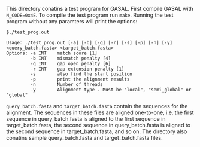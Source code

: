 This directory conatins a test program for GASAL. First compile GASAL with `N_CODE=0x4E`. To compile the test program run `make`. Running the test program without any paramters will print the options:

```
$./test_prog.out

Usage: ./test_prog.out [-a] [-b] [-q] [-r] [-s] [-p] [-n] [-y] <query_batch.fasta> <target_batch.fasta>
Options: -a INT    match score [1]
         -b INT    mismatch penalty [4]
         -q INT    gap open penalty [6]
         -r INT    gap extension penalty [1]
         -s        also find the start position 
         -p        print the alignment results 
         -n        Number of threads 
         -y        Alignment type . Must be "local", "semi_global" or "global"  
```


`query_batch.fasta` and `target_batch.fasta` contain the sequences for the alignment. The sequences in these files are aligned one-to-one, i.e. the first sequence in query_batch.fasta is aligned to the first sequence in target_batch.fasta, the second sequence in query_batch.fasta is aligned to the second sequence in target_batch.fasta, and so on. The directory also conatins sample query_batch.fasta and target_batch.fasta files.

